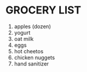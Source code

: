 # GROCERY LIST
1. apples (dozen)
2. yogurt
3. oat milk
4. eggs
5. hot cheetos
6. chicken nuggets
7. hand sanitizer
